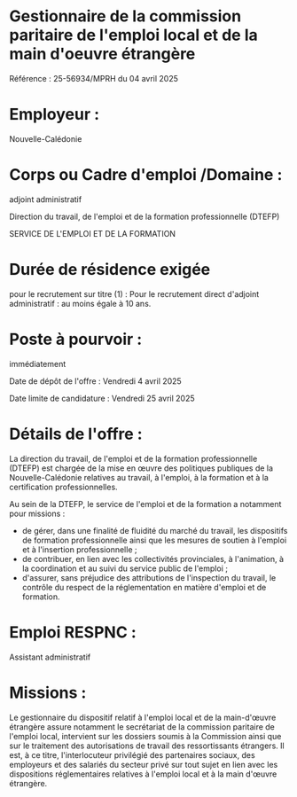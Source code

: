 # Gestionnaire de la commission paritaire de l'emploi local et de la main d'oeuvre étrangère

Référence : 25-56934/MPRH du 04 avril 2025

# Employeur :

Nouvelle-Calédonie

# Corps ou Cadre d'emploi /Domaine :

adjoint administratif

Direction du travail, de l'emploi et de la formation professionnelle (DTEFP)

SERVICE DE L'EMPLOI ET DE LA FORMATION

# Durée de résidence exigée

pour le recrutement sur titre (1) : Pour le recrutement direct d'adjoint administratif : au moins égale à 10 ans.

# Poste à pourvoir :

immédiatement

Date de dépôt de l'offre : Vendredi 4 avril 2025

Date limite de candidature : Vendredi 25 avril 2025

# Détails de l'offre :

La direction du travail, de l'emploi et de la formation professionnelle (DTEFP) est chargée de la mise en œuvre des politiques publiques de la Nouvelle-Calédonie relatives au travail, à l'emploi, à la formation et à la certification professionnelles.

Au sein de la DTEFP, le service de l'emploi et de la formation a notamment pour missions :

- de gérer, dans une finalité de fluidité du marché du travail, les dispositifs de formation professionnelle ainsi que les mesures de soutien à l'emploi et à l'insertion professionnelle ;
- de contribuer, en lien avec les collectivités provinciales, à l'animation, à la coordination et au suivi du service public de l'emploi ;
- d'assurer, sans préjudice des attributions de l'inspection du travail, le contrôle du respect de la réglementation en matière d'emploi et de formation.

# Emploi RESPNC :

Assistant administratif

# Missions :

Le gestionnaire du dispositif relatif à l'emploi local et de la main-d'œuvre étrangère assure notamment le secrétariat de la commission paritaire de l'emploi local, intervient sur les dossiers soumis à la Commission ainsi que sur le traitement des autorisations de travail des ressortissants étrangers. Il est, à ce titre, l'interlocuteur privilégié des partenaires sociaux, des employeurs et des salariés du secteur privé sur tout sujet en lien avec les dispositions réglementaires relatives à l'emploi local et à la main d'œuvre étrangère.